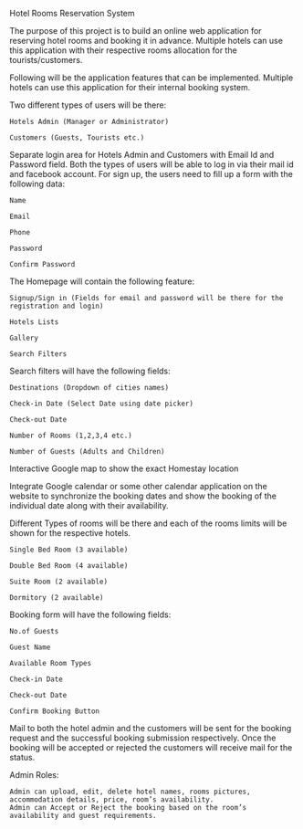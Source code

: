 Hotel Rooms Reservation System

The purpose of this project is to build an online web application for reserving hotel rooms and booking it in advance. Multiple hotels can use this application with their respective rooms allocation for the tourists/customers.

Following will be the application features that can be implemented. Multiple hotels can use this application for their internal booking system.

Two different types of users will be there:

    Hotels Admin (Manager or Administrator)

    Customers (Guests, Tourists etc.)


Separate login area for Hotels Admin and Customers with Email Id and Password field. Both the types of users will be able to log in via their mail id and facebook account. For sign up, the users need to fill up a form with the following data:

    Name

    Email

    Phone

    Password

    Confirm Password


The Homepage will contain the following feature:

    Signup/Sign in (Fields for email and password will be there for the registration and login)

    Hotels Lists

    Gallery

    Search Filters


Search filters will have the following fields:

    Destinations (Dropdown of cities names)

    Check-in Date (Select Date using date picker)

    Check-out Date

    Number of Rooms (1,2,3,4 etc.)

    Number of Guests (Adults and Children)

Interactive Google map to show the exact Homestay location

Integrate Google calendar or some other calendar application on the website to synchronize the booking dates and show the booking of the individual date along with their availability.

Different Types of rooms will be there and each of the rooms limits will be shown for the respective hotels.

    Single Bed Room (3 available)

    Double Bed Room (4 available)

    Suite Room (2 available)

    Dormitory (2 available)


Booking form will have the following fields:

    No.of Guests

    Guest Name

    Available Room Types

    Check-in Date

    Check-out Date

    Confirm Booking Button


Mail to both the hotel admin and the customers will be sent for the booking request and the successful booking submission respectively. Once the booking will be accepted or rejected the customers will receive mail for the status.

Admin Roles:

    Admin can upload, edit, delete hotel names, rooms pictures, accommodation details, price, room’s availability.
    Admin can Accept or Reject the booking based on the room’s availability and guest requirements.
